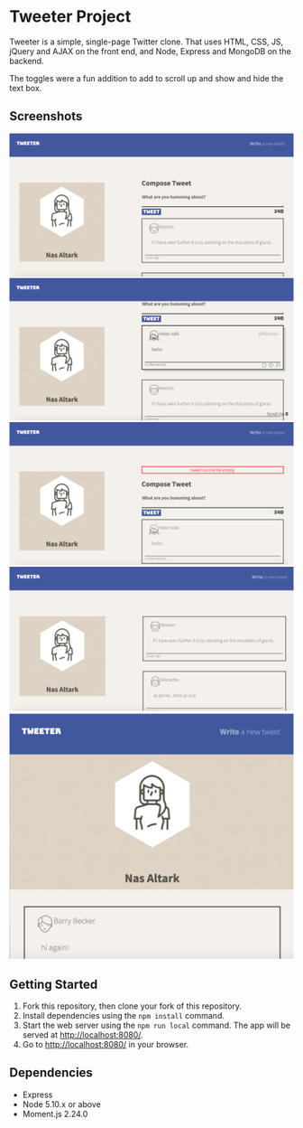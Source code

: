 # Tweeter Project

Tweeter is a simple, single-page Twitter clone. That uses HTML, CSS, JS, jQuery and AJAX on the front end, and Node, Express and MongoDB on the backend.

The toggles were a fun addition to add to scroll up and show and hide the text box.
 
## Screenshots
!["Compose-tweet-box-opened"](https://github.com/nasouh94/tweeter/blob/master/docs/compose-new-tweet-box.png)
!["New-tweet"](https://github.com/nasouh94/tweeter/blob/master/docs/new-tweet.png)
!["Error-message-triggered"](https://github.com/nasouh94/tweeter/blob/master/docs/error-message.png)
!["Landing-page"](https://github.com/nasouh94/tweeter/blob/master/docs/landing-page.png)
!["App-view-scalled-down"](https://github.com/nasouh94/tweeter/blob/master/docs/scalled-down-view.png)



## Getting Started

1. Fork this repository, then clone your fork of this repository.
2. Install dependencies using the `npm install` command.
3. Start the web server using the `npm run local` command. The app will be served at <http://localhost:8080/>.
4. Go to <http://localhost:8080/> in your browser.

## Dependencies

- Express
- Node 5.10.x or above
- Moment.js 2.24.0

